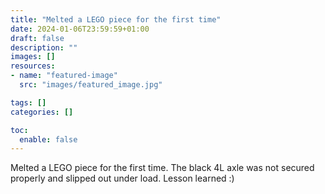 ```yaml
---
title: "Melted a LEGO piece for the first time"
date: 2024-01-06T23:59:59+01:00
draft: false
description: ""
images: []
resources:
- name: "featured-image"
  src: "images/featured_image.jpg"

tags: []
categories: []

toc:
  enable: false
---
```


Melted a LEGO piece for the first time. The black 4L axle was not secured properly and slipped out under load. Lesson learned :)
